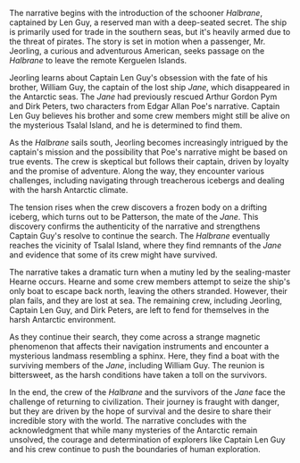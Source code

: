 The narrative begins with the introduction of the schooner _Halbrane_, captained by Len Guy, a reserved man with a deep-seated secret. The ship is primarily used for trade in the southern seas, but it's heavily armed due to the threat of pirates. The story is set in motion when a passenger, Mr. Jeorling, a curious and adventurous American, seeks passage on the _Halbrane_ to leave the remote Kerguelen Islands.

Jeorling learns about Captain Len Guy's obsession with the fate of his brother, William Guy, the captain of the lost ship _Jane_, which disappeared in the Antarctic seas. The _Jane_ had previously rescued Arthur Gordon Pym and Dirk Peters, two characters from Edgar Allan Poe's narrative. Captain Len Guy believes his brother and some crew members might still be alive on the mysterious Tsalal Island, and he is determined to find them.

As the _Halbrane_ sails south, Jeorling becomes increasingly intrigued by the captain's mission and the possibility that Poe's narrative might be based on true events. The crew is skeptical but follows their captain, driven by loyalty and the promise of adventure. Along the way, they encounter various challenges, including navigating through treacherous icebergs and dealing with the harsh Antarctic climate.

The tension rises when the crew discovers a frozen body on a drifting iceberg, which turns out to be Patterson, the mate of the _Jane_. This discovery confirms the authenticity of the narrative and strengthens Captain Guy's resolve to continue the search. The _Halbrane_ eventually reaches the vicinity of Tsalal Island, where they find remnants of the _Jane_ and evidence that some of its crew might have survived.

The narrative takes a dramatic turn when a mutiny led by the sealing-master Hearne occurs. Hearne and some crew members attempt to seize the ship's only boat to escape back north, leaving the others stranded. However, their plan fails, and they are lost at sea. The remaining crew, including Jeorling, Captain Len Guy, and Dirk Peters, are left to fend for themselves in the harsh Antarctic environment.

As they continue their search, they come across a strange magnetic phenomenon that affects their navigation instruments and encounter a mysterious landmass resembling a sphinx. Here, they find a boat with the surviving members of the _Jane_, including William Guy. The reunion is bittersweet, as the harsh conditions have taken a toll on the survivors.

In the end, the crew of the _Halbrane_ and the survivors of the _Jane_ face the challenge of returning to civilization. Their journey is fraught with danger, but they are driven by the hope of survival and the desire to share their incredible story with the world. The narrative concludes with the acknowledgment that while many mysteries of the Antarctic remain unsolved, the courage and determination of explorers like Captain Len Guy and his crew continue to push the boundaries of human exploration.